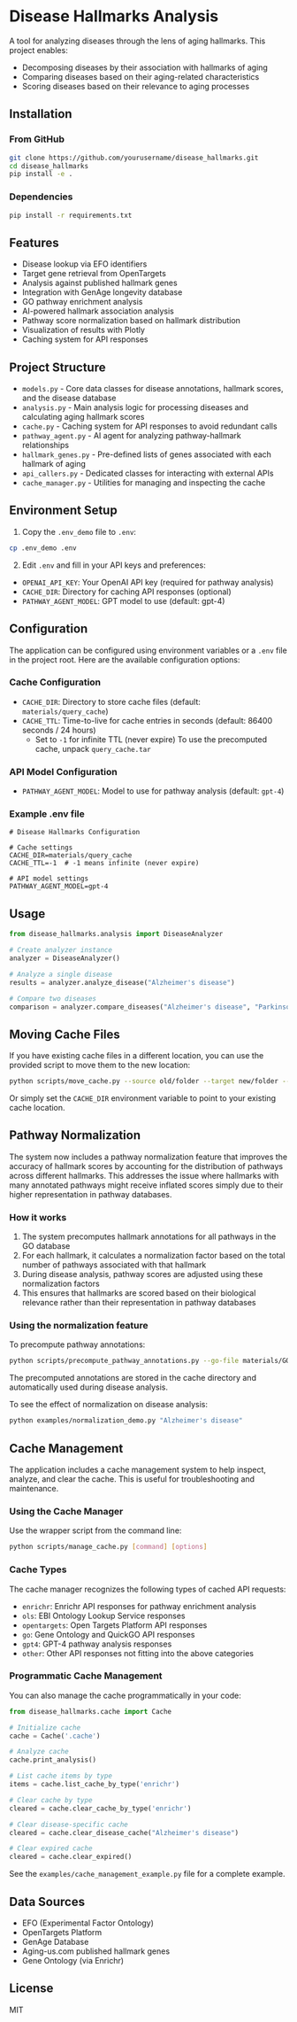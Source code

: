 # Disease Hallmarks Analysis

A tool for analyzing diseases through the lens of aging hallmarks. This project enables:

- Decomposing diseases by their association with hallmarks of aging
- Comparing diseases based on their aging-related characteristics
- Scoring diseases based on their relevance to aging processes

## Installation

### From GitHub

```bash
git clone https://github.com/yourusername/disease_hallmarks.git
cd disease_hallmarks
pip install -e .
```

### Dependencies

```bash
pip install -r requirements.txt
```

## Features

- Disease lookup via EFO identifiers
- Target gene retrieval from OpenTargets
- Analysis against published hallmark genes
- Integration with GenAge longevity database
- GO pathway enrichment analysis
- AI-powered hallmark association analysis
- Pathway score normalization based on hallmark distribution
- Visualization of results with Plotly
- Caching system for API responses

## Project Structure

- `models.py` - Core data classes for disease annotations, hallmark scores, and the disease database
- `analysis.py` - Main analysis logic for processing diseases and calculating aging hallmark scores
- `cache.py` - Caching system for API responses to avoid redundant calls
- `pathway_agent.py` - AI agent for analyzing pathway-hallmark relationships
- `hallmark_genes.py` - Pre-defined lists of genes associated with each hallmark of aging
- `api_callers.py` - Dedicated classes for interacting with external APIs
- `cache_manager.py` - Utilities for managing and inspecting the cache

## Environment Setup

1. Copy the `.env_demo` file to `.env`:
```bash
cp .env_demo .env
```

2. Edit `.env` and fill in your API keys and preferences:
- `OPENAI_API_KEY`: Your OpenAI API key (required for pathway analysis)
- `CACHE_DIR`: Directory for caching API responses (optional)
- `PATHWAY_AGENT_MODEL`: GPT model to use (default: gpt-4)

## Configuration

The application can be configured using environment variables or a `.env` file in the project root. Here are the available configuration options:

### Cache Configuration

- `CACHE_DIR`: Directory to store cache files (default: `materials/query_cache`)
- `CACHE_TTL`: Time-to-live for cache entries in seconds (default: 86400 seconds / 24 hours)
  - Set to `-1` for infinite TTL (never expire)
To use the precomputed cache, unpack `query_cache.tar`

### API Model Configuration

- `PATHWAY_AGENT_MODEL`: Model to use for pathway analysis (default: `gpt-4`)

### Example .env file

```
# Disease Hallmarks Configuration

# Cache settings
CACHE_DIR=materials/query_cache
CACHE_TTL=-1  # -1 means infinite (never expire)

# API model settings
PATHWAY_AGENT_MODEL=gpt-4
```

## Usage

```python
from disease_hallmarks.analysis import DiseaseAnalyzer

# Create analyzer instance
analyzer = DiseaseAnalyzer()

# Analyze a single disease
results = analyzer.analyze_disease("Alzheimer's disease")

# Compare two diseases
comparison = analyzer.compare_diseases("Alzheimer's disease", "Parkinson's disease")
```

## Moving Cache Files

If you have existing cache files in a different location, you can use the provided script to move them to the new location:

```bash
python scripts/move_cache.py --source old/folder --target new/folder --overwrite
```

Or simply set the `CACHE_DIR` environment variable to point to your existing cache location.

## Pathway Normalization

The system now includes a pathway normalization feature that improves the accuracy of hallmark scores by accounting for the distribution of pathways across different hallmarks. This addresses the issue where hallmarks with many annotated pathways might receive inflated scores simply due to their higher representation in pathway databases.

### How it works

1. The system precomputes hallmark annotations for all pathways in the GO database
2. For each hallmark, it calculates a normalization factor based on the total number of pathways associated with that hallmark
3. During disease analysis, pathway scores are adjusted using these normalization factors
4. This ensures that hallmarks are scored based on their biological relevance rather than their representation in pathway databases

### Using the normalization feature

To precompute pathway annotations:

```bash
python scripts/precompute_pathway_annotations.py --go-file materials/GO_Molecular_Function_2023
```

The precomputed annotations are stored in the cache directory and automatically used during disease analysis.

To see the effect of normalization on disease analysis:

```bash
python examples/normalization_demo.py "Alzheimer's disease"
```

## Cache Management

The application includes a cache management system to help inspect, analyze, and clear the cache. This is useful for troubleshooting and maintenance.

### Using the Cache Manager

Use the wrapper script from the command line:

```bash
python scripts/manage_cache.py [command] [options]
```

### Cache Types

The cache manager recognizes the following types of cached API requests:

- `enrichr`: Enrichr API responses for pathway enrichment analysis
- `ols`: EBI Ontology Lookup Service responses
- `opentargets`: Open Targets Platform API responses
- `go`: Gene Ontology and QuickGO API responses
- `gpt4`: GPT-4 pathway analysis responses
- `other`: Other API responses not fitting into the above categories

### Programmatic Cache Management

You can also manage the cache programmatically in your code:

```python
from disease_hallmarks.cache import Cache

# Initialize cache
cache = Cache('.cache')

# Analyze cache
cache.print_analysis()

# List cache items by type
items = cache.list_cache_by_type('enrichr')

# Clear cache by type
cleared = cache.clear_cache_by_type('enrichr')

# Clear disease-specific cache
cleared = cache.clear_disease_cache("Alzheimer's disease")

# Clear expired cache
cleared = cache.clear_expired()
```

See the `examples/cache_management_example.py` file for a complete example.

## Data Sources

- EFO (Experimental Factor Ontology)
- OpenTargets Platform
- GenAge Database
- Aging-us.com published hallmark genes
- Gene Ontology (via Enrichr)

## License

MIT
